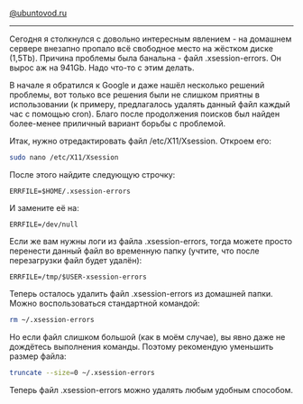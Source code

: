 [@ubuntovod.ru](ubuntovod.ru/instructions/xsession-errors.html)

---

Сегодня я столкнулся с довольно интересным явлением - на домашнем сервере внезапно пропало всё свободное место на жёстком диске (1,5Tb). Причина проблемы была банальна - файл .xsession-errors. Он вырос аж на 941Gb. Надо что-то с этим делать.

В начале я обратился к Google и даже нашёл несколько решений проблемы, вот только все решения были не слишком приятны в использовании (к примеру, предлагалось удалять данный файл каждый час с помощью cron). Благо после продолжения поисков был найден более-менее приличный вариант борьбы с проблемой.

Итак, нужно отредактировать файл /etc/X11/Xsession. Откроем его:

```bash
sudo nano /etc/X11/Xsession
```

После этого найдите следующую строчку:

```
ERRFILE=$HOME/.xsession-errors
```

И замените её на:

```
ERRFILE=/dev/null
```

Если же вам нужны логи из файла .xsession-errors, тогда можете просто перенести данный файл во временную папку (учтите, что после перезагрузки файл будет удалён):

```
ERRFILE=/tmp/$USER-xsession-errors
```

Теперь осталось удалить файл .xsession-errors из домашней папки. Можно воспользоваться стандартной командой:

```bash
rm ~/.xsession-errors
```
Но если файл слишком большой (как в моём случае), вы явно даже не дождётесь выполнения команды. Поэтому рекомендую уменьшить размер файла:

```bash
truncate --size=0 ~/.xsession-errors
```

Теперь файл .xsession-errors можно удалять любым удобным способом.
